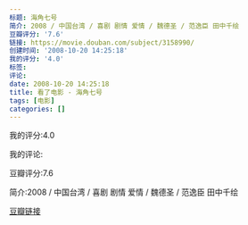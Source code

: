 ```yaml
---
标题: 海角七号
简介: 2008 / 中国台湾 / 喜剧 剧情 爱情 / 魏德圣 / 范逸臣 田中千绘
豆瓣评分: '7.6'
链接: https://movie.douban.com/subject/3158990/
创建时间: '2008-10-20 14:25:18'
我的评分: '4.0'
标签:
评论:
date: 2008-10-20 14:25:18
title: 看了电影 - 海角七号
tags: [电影]
categories: []
---
```


我的评分:4.0

我的评论:

豆瓣评分:7.6

简介:2008 / 中国台湾 / 喜剧 剧情 爱情 / 魏德圣 / 范逸臣 田中千绘

[豆瓣链接](https://movie.douban.com/subject/3158990/)

